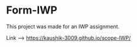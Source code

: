 # Form-IWP

This project was made for an IWP assignment.

Link --> https://kaushik-3009.github.io/scope-IWP/

